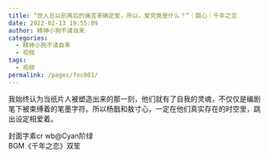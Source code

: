 ```yaml
---
title: “世人总以别离后的痛苦来确定爱，所以，爱究竟是什么？”｜戬心｜千年之恋
date: 2022-02-13 19:55:09
author: 精神小狗不请自来
categories: 
  - 精神小狗不请自来
  - 视频
tags: 
  - 视频
permalink: /pages/fec801/
---
```


<iframeComp ihtml="https://player.bilibili.com/player.html?aid=679060376&cid=507992664&page=1&danmaku=1&high_quality=1"></iframeComp>

我始终认为当纸片人被塑造出来的那一刻，他们就有了自我的灵魂，不仅仅是编剧笔下被束缚着的笔墨字符。所以杨戬和敖寸心，一定在他们真实存在的时空里，跳出设定相爱着。

封面字素cr wb@Cyan阶绿  
BGM《千年之恋》双笙

<!-- more -->
